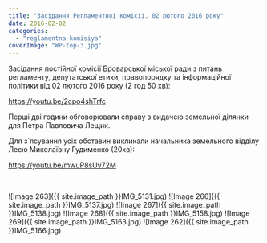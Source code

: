 ```yaml
---
title: "Засідання Регламентної комісії. 02 лютого 2016 року"
date: 2016-02-02
categories: 
  - "reglamentna-komisiya"
coverImage: "WP-top-3.jpg"
---
```


Засідання постійної комісії Броварської міської ради з питань регламенту, депутатської етики, правопорядку та інформаційної політики від 02 лютого 2016 року (2 год 50 хв):<!--more-->

https://youtu.be/2cpo4shTrfc

Перші дві години обговорювали справу з видачею земельної ділянки для Петра Павловича Лещик.

Для з\`ясування усіх обставин викликали начальника земельного відділу  Лесю Миколаївну Гудименко (20хв):

https://youtu.be/mwuP8sUv72M

 

![Image 263]({{ site.image_path }}IMG_5131.jpg)
![Image 266]({{ site.image_path }}IMG_5137.jpg)
![Image 267]({{ site.image_path }}IMG_5138.jpg)
![Image 268]({{ site.image_path }}IMG_5158.jpg)
![Image 269]({{ site.image_path }}IMG_5163.jpg)
![Image 262]({{ site.image_path }}IMG_5166.jpg)
